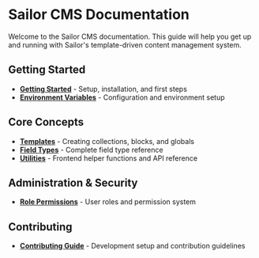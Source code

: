 # Sailor CMS Documentation

Welcome to the Sailor CMS documentation. This guide will help you get up and running with Sailor's template-driven content management system.

## Getting Started

- **[Getting Started](getting-started.md)** - Setup, installation, and first steps
- **[Environment Variables](environment-variables.md)** - Configuration and environment setup

## Core Concepts

- **[Templates](templates.md)** - Creating collections, blocks, and globals
- **[Field Types](field-types.md)** - Complete field type reference
- **[Utilities](utilities.md)** - Frontend helper functions and API reference

## Administration & Security

- **[Role Permissions](role-permissions.md)** - User roles and permission system

## Contributing

- **[Contributing Guide](contributing.md)** - Development setup and contribution guidelines
